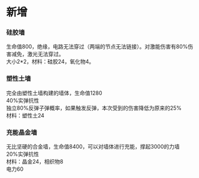 # 新增
### 硅胶墙
生命值800，绝缘，电路无法穿过（两端的节点无法链接）。对激能伤害有80%伤害减免，激光无法穿过。  
大小2*2，材料：硅胶24，氧化物4。
### 塑性土墙
完全由塑性土墙构建的墙体，生命值1280  
40%实弹抗性  
独立80%反弹子弹概率，如果触发反弹，本次受到的伤害降低为原来的25%  
材料：塑性土24
### 充能晶金墙
无比坚硬的合金墙，生命值8400，可以对墙体进行充能，撑起3000的力墙  
20%实弹抗性  
材料：晶金24，相织物8  
电力60
